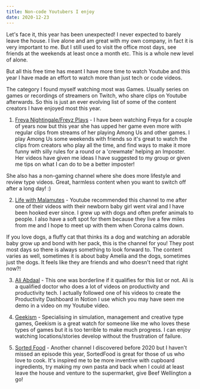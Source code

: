 ```yaml
---
title: Non-code Youtubers I enjoy
date: 2020-12-23
---
```


Let's face it,  this year has been unexpected! I never expected to barely leave the house. I live alone and am great with my own company, in fact it is very important to me. But I still used to visit the office most days, see friends at the weekends at least once a month etc. This is a whole new level of alone.

But all this free time has meant I have more time to watch Youtube and this year I have made an effort to watch more than just tech or code videos. 

The category I found myself watching most was Games. Usually series on games or recordings of streamers on Twitch, who share clips on Youtube afterwards. So this is just an ever evolving list of some of the content creators I have enjoyed most this year.

1. [Freya Nightingale/Freyz Plays](https://t.co/LcLMO5uTXa?amp=1) - I have been watching  Freya for a couple of years now but this year she  has upped her game even more with regular clips from streams of her playing Among Us and other games. I play Among Us some weekends with friends so it's great to watch the clips from creators who play all the time, and find ways to make it more funny with silly rules for a round or a 'crewmate' helping an Imposter. Her videos have given me ideas I have suggested to my group or given me tips on what I can do to be a better imposter! 

She also has a non-gaming channel where she does more lifestyle and review type videos. Great, harmless content when you want to switch off after a long day! :)

2. [Life with  Malamutes](https://www.youtube.com/c/LifewithMalamutes) - Youtube recommended this channel to me after one of their videos with their newborn baby girl went viral and I have been hooked ever since. I grew up with dogs and often prefer animals to people. I also have a soft spot for them because they live a few miles from me and I hope to meet up with them when Corona calms down.

If you love dogs, a fluffy cat that thinks its a dog and watching  an adorable baby grow up and bond with her pack, this is the channel for you! They post most days so there is always something to look forward to. The content varies as well, sometimes it is about baby Amelia and the dogs, sometimes just the dogs. It feels like they are friends and  who  doesn't need that right now?!

3. [Ali Abdaal](https://www.youtube.com/channel/UCoOae5nYA7VqaXzerajD0lg) - This one was borderline if it qualifies for this list or not. Ali is a qualified doctor who does a lot of videos on productivity and productivity tech. I actually followed one of his videos to create the Productivity Dashboard in Notion I use which you may have seen me demo in a video on my Youtube video.

4. [Geekism](https://www.youtube.com/c/Geekism/featured) - Specialising in simulation, management and creative type games, Geekism is a great watch for someone like me who loves these types of games but it is too terrible to make much progress. I can enjoy watching locations/stories develop without the frustration of failure.

5. [Sorted Food](https://www.youtube.com/channel/UCfyehHM_eo4g5JUyWmms2LA) - Another channel I discovered before 2020 but I haven't missed an episode this year, SortedFood is great for those of us who love to cook. It's inspired me to be more inventive with cupboard ingredients, try making my own pasta and back when I could at least leave the house and venture to the supermarket, give Beef Wellington a go!
